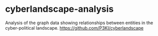 # cyberlandscape-analysis
Analysis of the graph data showing relationships between entities in the cyber-political landscape. https://github.com/P3KI/cyberlandscape
